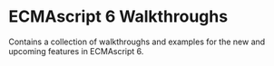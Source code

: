 ECMAscript 6 Walkthroughs
=========================

Contains a collection of walkthroughs and examples for the new and upcoming features in ECMAscript 6.
